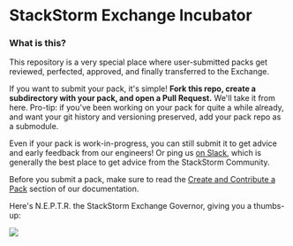 # StackStorm Exchange Incubator

### What is this?

This repository is a very special place where user-submitted packs get reviewed, perfected, approved, and finally transferred to the Exchange.

If you want to submit your pack, it's simple! **Fork this repo, create a subdirectory with your pack, and open a Pull Request.** We'll take it from here. Pro-tip: if you've been working on your pack for quite a while already, and want your git history and versioning preserved, add your pack repo as a submodule.

Even if your pack is work-in-progress, you can still submit it to get advice and early feedback from our engineers! Or ping us [on Slack](https://stackstorm.com/community-signup), which is generally the best place to get advice from the StackStorm Community.

Before you submit a pack, make sure to read the [Create and Contribute a Pack](https://docs.stackstorm.com/reference/packs.html) section of our documentation.

Here's N.E.P.T.R. the StackStorm Exchange Governor, giving you a thumbs-up:

![](http://i.imgur.com/3bqVAh0.gif)
